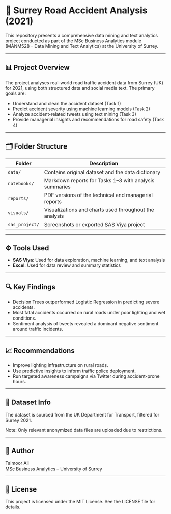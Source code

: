 # 🚗 Surrey Road Accident Analysis (2021)

This repository presents a comprehensive data mining and text analytics project conducted as part of the MSc Business Analytics module (MANM528 – Data Mining and Text Analytics) at the University of Surrey.

---

## 📊 Project Overview

The project analyses real-world road traffic accident data from Surrey (UK) for 2021, using both structured data and social media text. The primary goals are:

- Understand and clean the accident dataset (Task 1)
- Predict accident severity using machine learning models (Task 2)
- Analyze accident-related tweets using text mining (Task 3)
- Provide managerial insights and recommendations for road safety (Task 4)

---

## 🗂️ Folder Structure

| Folder | Description |
|--------|-------------|
| `data/` | Contains original dataset and the data dictionary |
| `notebooks/` | Markdown reports for Tasks 1–3 with analysis summaries |
| `reports/` | PDF versions of the technical and managerial reports |
| `visuals/` | Visualizations and charts used throughout the analysis |
| `sas_project/` | Screenshots or exported SAS Viya project |

---

## ⚙️ Tools Used

- **SAS Viya**: Used for data exploration, machine learning, and text analysis  
- **Excel**: Used for data review and summary statistics

---

## 🔍 Key Findings

- Decision Trees outperformed Logistic Regression in predicting severe accidents.
- Most fatal accidents occurred on rural roads under poor lighting and wet conditions.
- Sentiment analysis of tweets revealed a dominant negative sentiment around traffic incidents.

---

## 📈 Recommendations

- Improve lighting infrastructure on rural roads.
- Use predictive insights to inform traffic police deployment.
- Run targeted awareness campaigns via Twitter during accident-prone hours.

---

## 📁 Dataset Info

The dataset is sourced from the UK Department for Transport, filtered for Surrey 2021.

Note: Only relevant anonymized data files are uploaded due to restrictions.

---

## 👤 Author

Taimoor Ali  
MSc Business Analytics – University of Surrey

---

## 📝 License

This project is licensed under the MIT License. See the LICENSE file for details.
